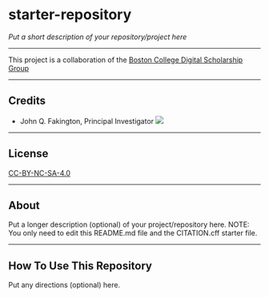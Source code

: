 # starter-repository

*Put a short description of your repository/project here*

---

This project is a collaboration of the [Boston College Digital Scholarship Group](https://ds.bc.edu/)

---

## Credits

* John Q. Fakington, Principal Investigator [![](https://orcid.org/sites/default/files/images/orcid_16x16.png)](https://orcid.org/YOUR_ORCID_HERE(OPTIONAL))

---

## License
[CC-BY-NC-SA-4.0](https://github.com/BCDigSchol/YOUR_REPOSITORY_NAME_HERE/LICENSE)

---

## About

Put a longer description (optional) of your project/repository here. NOTE: You only need to edit this README.md file and the CITATION.cff starter file.

---

## How To Use This Repository

Put any directions (optional) here.
